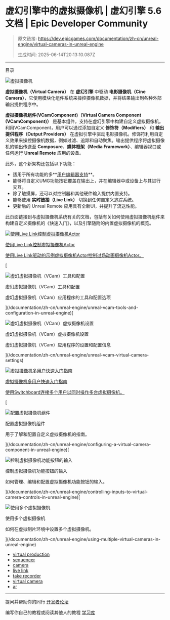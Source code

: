 # 虚幻引擎中的虚拟摄像机 | 虚幻引擎 5.6 文档 | Epic Developer Community

> 原文链接: https://dev.epicgames.com/documentation/zh-cn/unreal-engine/virtual-cameras-in-unreal-engine
> 
> 生成时间: 2025-06-14T20:13:10.087Z

---

目录

![虚拟摄像机](https://dev.epicgames.com/community/api/documentation/image/e448dbdb-9fa9-4e9b-b7ad-9dec8a2ac0f3?resizing_type=fill&width=1920&height=335)

**虚拟摄像机（Virtual Camera）** 在 **虚幻引擎** 中驱动 **电影摄像机（Cine Camera）**，它使用模块化组件系统来操控摄像机数据，并将结果输出到各种外部输出提供程序中。

**虚拟摄像机组件(VCamComponent)（Virtual Camera Component (VCamComponent)）** 是基本组件，支持在虚幻引擎中构建自定义虚拟摄像机。利用VCamComponent，用户可以通过添加自定义 **修饰符（Modifiers）** 和 **输出提供程序（Output Providers）** 在虚拟引擎中驱动电影摄像机。修饰符利用自定义效果来操控摄像机数据，例如过滤、追踪和自动聚焦。输出提供程序将虚拟摄像机的输出传送至 **Composure**、**媒体框架（Media Framework）**、编辑器视口或任何运行 **Unreal Remote** 应用的设备。

此外，这个新架构还包括以下功能：

-   适用于所有功能的多**[用户编辑器支持](/documentation/zh-cn/unreal-engine/multi-user-editing-in-unreal-engine)**。
-   能够将自定义UMG功能按钮覆盖在输出上，并在编辑器中或设备上与其进行交互。
-   除了触摸屏，还可以对控制器和其他硬件输入提供内置支持。
-   能够使用 **实时链接（Live Link）** 切换到任何自定义追踪系统。
-   更新后的 Unreal Remote 应用具有全新UI，并提升了流送性能。

此页面链接到与虚拟摄像机系统有关的文档，包括有关如何使用虚拟摄像机组件来构建自定义摄像机的《快速入门》，以及引擎随附的内置虚拟摄像机的概览。

[](/documentation/zh-cn/unreal-engine/controlling-a-virtual-camera-actor-using-live-link-in-unreal-engine)

[![使用Live Link控制虚拟摄像机Actor](https://d1iv7db44yhgxn.cloudfront.net/documentation/images/c7f86028-f0e8-4601-a625-ece7e93670cf/virtualcamera_topic.png)](/documentation/zh-cn/unreal-engine/controlling-a-virtual-camera-actor-using-live-link-in-unreal-engine)

[使用Live Link控制虚拟摄像机Actor](/documentation/zh-cn/unreal-engine/controlling-a-virtual-camera-actor-using-live-link-in-unreal-engine)

[使用Live Link驱动的示例虚拟摄像机Actor控制过场动画摄像机Actor。](/documentation/zh-cn/unreal-engine/controlling-a-virtual-camera-actor-using-live-link-in-unreal-engine)

[

![虚幻虚拟摄像机（VCam）工具和配置](https://d1iv7db44yhgxn.cloudfront.net/documentation/images/b1e60e4b-ba79-438e-a27f-9854522c8f30/placeholder_topic.png)

虚幻虚拟摄像机（VCam）工具和配置

虚幻虚拟摄像机（VCam）应用程序的工具和配置选项





](/documentation/zh-cn/unreal-engine/unreal-vcam-tools-and-configuration-in-unreal-engine)[

![虚幻虚拟摄像机（VCam）虚拟摄像机设置](https://d1iv7db44yhgxn.cloudfront.net/documentation/images/91bfc47a-3f0c-4288-ab0d-e0e8db7e4dd9/placeholder_topic.png)

虚幻虚拟摄像机（VCam）虚拟摄像机设置

虚幻虚拟摄像机（VCam）应用程序的设置和配置信息





](/documentation/zh-cn/unreal-engine/unreal-vcam-virtual-camera-settings)

[](/documentation/zh-cn/unreal-engine/virtual-camera-multi-user-quick-start-guide-in-unreal-engine)

[![虚拟摄像机多用户快速入门指南](https://d1iv7db44yhgxn.cloudfront.net/documentation/images/3df8bd48-0de7-4383-a8d9-4c98d64c3ad2/topicimage.png)](/documentation/zh-cn/unreal-engine/virtual-camera-multi-user-quick-start-guide-in-unreal-engine)

[虚拟摄像机多用户快速入门指南](/documentation/zh-cn/unreal-engine/virtual-camera-multi-user-quick-start-guide-in-unreal-engine)

[使用Switchboard连接多个用户以同时操作多台虚拟摄像机。](/documentation/zh-cn/unreal-engine/virtual-camera-multi-user-quick-start-guide-in-unreal-engine)

[

![配置虚拟摄像机组件](https://d1iv7db44yhgxn.cloudfront.net/documentation/images/ede03860-7cfa-4d71-a4b5-fea4da234434/virtualcamera_topic.png)

配置虚拟摄像机组件

用于了解和配置自定义虚拟摄像机的指南。





](/documentation/zh-cn/unreal-engine/configuring-a-virtual-camera-component-in-unreal-engine)[

![控制虚拟摄像机功能按钮的输入](https://d1iv7db44yhgxn.cloudfront.net/documentation/images/a4177c33-b256-4b06-89c1-d6ecb9951bd4/virtualcamera_topic.png)

控制虚拟摄像机功能按钮的输入

如何管理、编辑和配置虚拟摄像机功能按钮的输入。





](/documentation/zh-cn/unreal-engine/controlling-inputs-to-virtual-camera-controls-in-unreal-engine)[

![使用多个虚拟摄像机](https://d1iv7db44yhgxn.cloudfront.net/documentation/images/f76d9531-71a0-4d10-8278-807d6e3ec88e/virtualcamera_topic.png)

使用多个虚拟摄像机

如何在虚拟制片环境中设置多个虚拟摄像机。





](/documentation/zh-cn/unreal-engine/using-multiple-virtual-cameras-in-unreal-engine)

-   [virtual production](https://dev.epicgames.com/community/search?query=virtual%20production)
-   [sequencer](https://dev.epicgames.com/community/search?query=sequencer)
-   [camera](https://dev.epicgames.com/community/search?query=camera)
-   [live link](https://dev.epicgames.com/community/search?query=live%20link)
-   [take recorder](https://dev.epicgames.com/community/search?query=take%20recorder)
-   [virtual camera](https://dev.epicgames.com/community/search?query=virtual%20camera)
-   [ar](https://dev.epicgames.com/community/search?query=ar)

* * *

提问并帮助你的同行 [开发者论坛](https://forums.unrealengine.com/categories?tag=unreal-engine)

编写你自己的教程或阅读其他人的教程 [学习库](https://dev.epicgames.com/community/unreal-engine/learning)